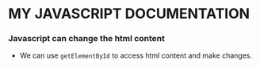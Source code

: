 # MY JAVASCRIPT DOCUMENTATION

### Javascript can change the html content
- We can use ```getElementById``` to access html content and make changes.
